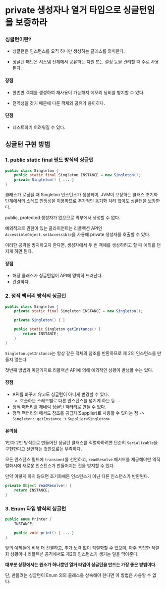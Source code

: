 
# private 생성자나 열거 타입으로 싱글턴임을 보증하라

### 싱글턴이란?

- 싱글턴은 인스턴스를 오직 하나만 생성하는 클래스를 의미한다. 

- 싱글턴 패턴은 시스템 전체에서 공유하는 자원 또는 설정 등을 관리할 때 주로 사용된다.

#### 장점
- 한번만 객체를 생성하여 재사용이 가능해져 메모리 낭비를 방지할 수 있다. 

- 전역성을 갖기 때문에 다른 객체와 공유가 용이히다.

#### 단점
- 테스트하기 어려워질 수 있다.

## 싱글턴 구현 방법

### 1. public static final 필드 방식의 싱글턴
```java
public class Singleton {
    public static final Singleton INSTANCE = new Singleton();
    private Singleton() { ... }
}
```
클래스가 로딩될 때 Singleton 인스턴스가 생성되며, JVM이 보장하는 클래스 초기화 단계에서의 스레드 안정성을 이용하므로 추가적인 동기화 처리 없이도 싱글턴을 보장한다.

public, protected 생성자가 없으므로 외부에서 생성할 수 없다.

예외적으로 권한이 있는 클라이언트는 리플렉션 API인 `AccessibleObject.setAccessible`을 사용해 private 생성자를 호출할 수 있다. 

이러한 공격을 방지하고자 한다면, 생성자에서 두 번 객체를 생성하려고 할 때 예외를 던지게 하면 된다.

#### 장점
- 해당 클래스가 싱글턴임이 API에 명백히 드러난다.
- 간결하다.

### 2. 정적 팩터리 방식의 싱글턴
```java
public class Singleton {
	private static final Singleton INSTANCE = new Singleton();

	private Singleton() { }

	public static Singleton getInstance() {
		return INSTANCE;
	}
}
```
`Singleton.getInstance`는 항상 같은 객체의 참조를 반환하므로 제 2의 인스턴스를 만들지 않는다.

첫번째 방법과 마찬가지로 리플랙션 API에 의해 예외적인 상황이 발생할 수는 있다.

#### 장점
- API를 바꾸지 않고도 싱글턴이 아니게 변경할 수 있다.
    - 호출하는 스레드별로 다른 인스턴스를 넘기게 하는 등 ...
- 정적 패터리를 제네릭 싱글턴 팩터리로 만들 수 있다.
- 정적 팩터리의 메서드 참조를 공급자(Supplier)로 사용할 수 있다는 점 -> `Singleton::getInstance` -> `Supplier<Singleton>`

#### 유의점
1번과 2번 방식으로 만들어진 싱글턴 클래스를 직렬화하려면 단순히 `Serializable`을 구현한다고 선언하는 것만으로는 부족하다.

모든 인스턴스 필드에 `transient`를 선언하고, `readResolve` 메서드를 제공해야만 역직렬화시에 새로운 인스턴스가 만들어지는 것을 방지할 수 있다. 

만약 이렇게 하지 않으면 초기화해둔 인스턴스가 아닌 다른 인스턴스가 반환된다.

```java
private Object readResolve() {
    return INSTANCE;
}
```

### 3. Enum 타입 방식의 싱글턴
```java
public enum Printer {
    INSTANCE;

    public void print() { ... }
}
```
앞의 예제들에 비해 더 간결하고, 추가 노력 없이 직렬화할 수 있으며, 아주 복잡한 직렬화 상황이나 리플렉션 공격에서도 제2의 인스턴스가 생기는 일을 막아준다.

**대부분 상황에서는 원소가 하나뿐인 열거 타입이 싱글턴을 만드는 가장 좋은 방법이다.** 

단, 만들려는 싱글턴이 Enum 외의 클래스를 상속해야 한다면 이 방법은 사용할 수 없다.

